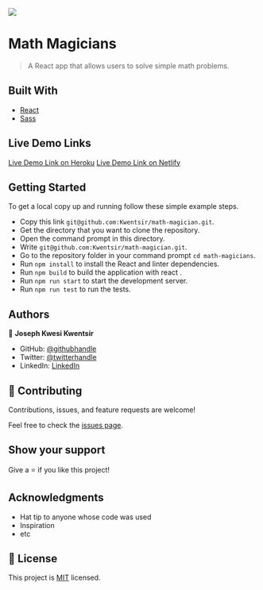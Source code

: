 ![](https://img.shields.io/badge/Microverse-blueviolet)

# Math Magicians

> A React app that allows users to solve simple math problems.


## Built With

- [React](https://reactjs.org/)
- [Sass](https://sass-lang.com/)

## Live Demo Links
[Live Demo Link on Heroku](https://kwentsir-math-magician-app.herokuapp.com/)
[Live Demo Link on Netlify](https://kwentsir-math-magician-app.netlify.app/)



## Getting Started
To get a local copy up and running follow these simple example steps.

- Copy this link `git@github.com:Kwentsir/math-magician.git`.
- Get the directory that you want to clone the repository.
- Open the command prompt in this directory.
- Write `git@github.com:Kwentsir/math-magician.git`.
- Go to the repository folder in your command prompt `cd math-magicians`.
- Run `npm install` to install the React and linter dependencies.
- Run `npm build` to build the application with react .
- Run `npm run start` to start the development server.
- Run `npm run test` to run the tests.


## Authors

👤 **Joseph Kwesi Kwentsir**

- GitHub: [@githubhandle](https://github.com/kwentsir)
- Twitter: [@twitterhandle](https://twitter.com/jkwentsir)
- LinkedIn: [LinkedIn](https://linkedin.com/in/josephkwentsir)

## 🤝 Contributing

Contributions, issues, and feature requests are welcome!

Feel free to check the [issues page](../../issues/).

## Show your support

Give a ⭐️ if you like this project!

## Acknowledgments

- Hat tip to anyone whose code was used
- Inspiration
- etc

## 📝 License

This project is [MIT](./MIT.md) licensed.